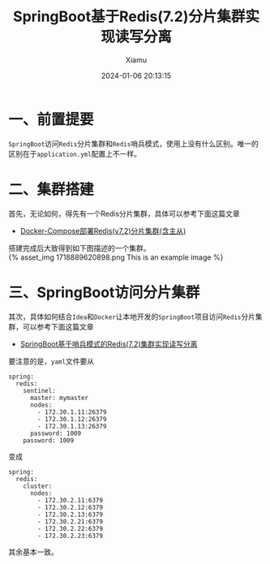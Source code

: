 ﻿---
layout: post
title: SpringBoot基于Redis(7.2)分片集群实现读写分离
date: 2024-01-06 20:13:15
author: 'Xiamu'
cover: /2024/01/06/2024-H1/2024-01-06-20-13-15/1718889620898.png
thumbnail: /2024/01/06/2024-H1/2024-01-06-20-13-15/1718889620898.png
tags:
- spring boot
- redis
- 后端
categories:
- 
  - SpringCloud
  - Redis

---


# 一、前置提要

`SpringBoot`访问`Redis`分片集群和`Redis`哨兵模式，使用上没有什么区别。唯一的区别在于`application.yml`配置上不一样。

# 二、集群搭建

首先，无论如何，得先有一个Redis分片集群，具体可以参考下面这篇文章

* [Docker-Compose部署Redis(v7.2)分片集群(含主从)](https://blog.csdn.net/m0_51390969/article/details/135429318?spm=1001.2014.3001.5502)

搭建完成后大致得到如下图描述的一个集群。  
{% asset_img 1718889620898.png This is an example image %}

# 三、SpringBoot访问分片集群

其次，具体如何结合`Idea`和`Docker`让本地开发的`SpringBoot`项目访问`Redis`分片集群，可以参考下面这篇文章

* [SpringBoot基于哨兵模式的Redis(7.2)集群实现读写分离](https://blog.csdn.net/m0_51390969/article/details/135418596?spm=1001.2014.3001.5501)

要注意的是，`yaml`文件要从

```prism language-yaml
spring:
  redis:
    sentinel:
      master: mymaster
      nodes:
        - 172.30.1.11:26379
        - 172.30.1.12:26379
        - 172.30.1.13:26379
      password: 1009
    password: 1009
```

变成

```prism language-yaml
spring:
  redis:
    cluster:
      nodes:
        - 172.30.2.11:6379
        - 172.30.2.12:6379
        - 172.30.2.13:6379
        - 172.30.2.21:6379
        - 172.30.2.22:6379
        - 172.30.2.23:6379
```

其余基本一致。

